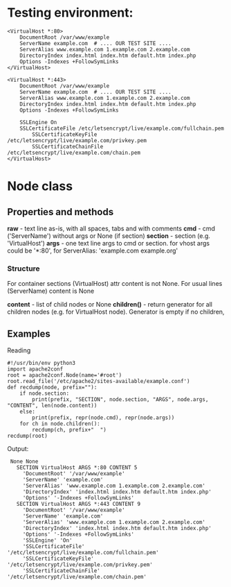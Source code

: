 # Testing environment:
~~~
<VirtualHost *:80>
	DocumentRoot /var/www/example
	ServerName example.com  # .... OUR TEST SITE ....
	ServerAlias www.example.com 1.example.com 2.example.com
	DirectoryIndex index.html index.htm default.htm index.php
	Options -Indexes +FollowSymLinks
</VirtualHost>

<VirtualHost *:443>
	DocumentRoot /var/www/example
	ServerName example.com  # .... OUR TEST SITE ....
	ServerAlias www.example.com 1.example.com 2.example.com
	DirectoryIndex index.html index.htm default.htm index.php
	Options -Indexes +FollowSymLinks

	SSLEngine On
	SSLCertificateFile /etc/letsencrypt/live/example.com/fullchain.pem
    	SSLCertificateKeyFile /etc/letsencrypt/live/example.com/privkey.pem
    	SSLCertificateChainFile /etc/letsencrypt/live/example.com/chain.pem
</VirtualHost>
~~~

# Node class

## Properties and methods
**raw** - text line as-is, with all spaces, tabs and with comments
**cmd** - cmd ('ServerName') without args or None (if section)
**section** - section (e.g. 'VirtualHost')
**args** - one text line args to cmd or section. for vhost args could be '*:80', for ServerAlias: 'example.com example.org'

### Structure
For container sections (VirtualHost) attr content is not None. For usual lines (ServerName) content is None

**content** - list of child nodes or None
**children()** - return generator for all children  nodes (e.g. for VirtualHost node). Generator is empty if no 
children,

## Examples
Reading
~~~
#!/usr/bin/env python3
import apache2conf
root = apache2conf.Node(name='#root')
root.read_file('/etc/apache2/sites-available/example.conf')
def recdump(node, prefix=""):
    if node.section:
        print(prefix, "SECTION", node.section, "ARGS", node.args, "CONTENT", len(node.content))
    else:
        print(prefix, repr(node.cmd), repr(node.args))
    for ch in node.children():
        recdump(ch, prefix+"  ")
recdump(root)
~~~

Output:
~~~
 None None
   SECTION VirtualHost ARGS *:80 CONTENT 5
     'DocumentRoot' '/var/www/example'
     'ServerName' 'example.com'
     'ServerAlias' 'www.example.com 1.example.com 2.example.com'
     'DirectoryIndex' 'index.html index.htm default.htm index.php'
     'Options' '-Indexes +FollowSymLinks'
   SECTION VirtualHost ARGS *:443 CONTENT 9
     'DocumentRoot' '/var/www/example'
     'ServerName' 'example.com'
     'ServerAlias' 'www.example.com 1.example.com 2.example.com'
     'DirectoryIndex' 'index.html index.htm default.htm index.php'
     'Options' '-Indexes +FollowSymLinks'
     'SSLEngine' 'On'
     'SSLCertificateFile' '/etc/letsencrypt/live/example.com/fullchain.pem'
     'SSLCertificateKeyFile' '/etc/letsencrypt/live/example.com/privkey.pem'
     'SSLCertificateChainFile' '/etc/letsencrypt/live/example.com/chain.pem'
~~~
